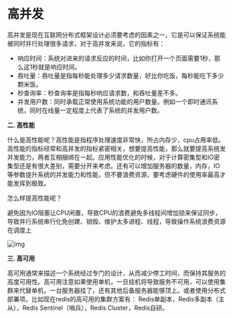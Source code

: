 # 高并发

高并发是现在互联网分布式框架设计必须要考虑的因素之一，它是可以保证系统能被同时并行处理很多请求，对于高并发来说，它的指标有：

- 响应时间：系统对进来的请求反应的时间，比如你打开一个页面需要1秒，那么这1秒就是响应时间。
- 吞吐量：吞吐量是指每秒能处理多少请求数量，好比你吃饭，每秒能吃下多少颗米饭。
- 秒查询率：秒查询率是指每秒响应请求数，和吞吐量差不多。
- 并发用户数：同时承载正常使用系统功能的用户数量。例如一个即时通讯系统，同时在线量一定程度上代表了系统的并发用户数。

**二. 高性能**

什么是高性能呢？高性能是指程序处理速度非常快，所占内存少，cpu占用率低。高性能的指标经常和高并发的指标紧密相关，想要提高性能，那么就要提高系统发并发能力，两者互相捆绑在一起。应用性能优化的时候，对于计算密集型和IO密集型还是有很大差别，需要分开来考虑。还有可以增加服务器的数量，内存，IO等参数提升系统的并发能力和性能，但不要浪费资源，要考虑硬件的使用率最高才能发挥到极致。

怎么样提高性能呢？

避免因为IO阻塞让CPU闲置，导致CPU的浪费避免多线程间增加锁来保证同步，导致并行系统串行化免创建、销毁、维护太多进程、线程，导致操作系统浪费资源在调度上

![img](https://img.yluchao.cn/typora/9db082bacb504643d573df3586693fb6.jpeg)

**三. 高可用**

高可用通常来描述一个系统经过专门的设计，从而减少停工时间，而保持其服务的高度可用性。高可用注意如果使用单机，一旦挂机将导致服务不可用，可以使用集群来代替单机，一台服务器挂了，还有其他后备服务器能够顶上。或者使用分布式部署项。比如现在redis的高可用的集群方案有： Redis单副本，Redis多副本（主从），Redis Sentinel（哨兵），Redis Cluster，Redis自研。